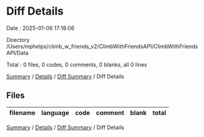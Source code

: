 # Diff Details

Date : 2025-01-06 17:18:06

Directory /Users/mphelps/climb_w_friends_v2/ClimbWithFriendsAPI/ClimbWithFriendsAPI/Data

Total : 0 files,  0 codes, 0 comments, 0 blanks, all 0 lines

[Summary](results.md) / [Details](details.md) / [Diff Summary](diff.md) / Diff Details

## Files
| filename | language | code | comment | blank | total |
| :--- | :--- | ---: | ---: | ---: | ---: |

[Summary](results.md) / [Details](details.md) / [Diff Summary](diff.md) / Diff Details